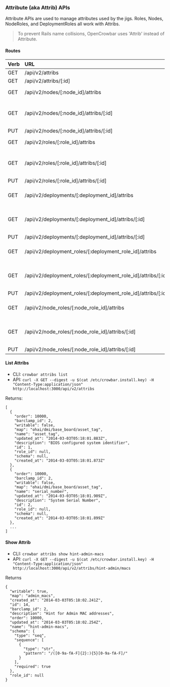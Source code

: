 ### Attribute (aka Attrib) APIs

Attribute APIs are used to manage attributes used by the jigs.
Roles, Nodes, NodeRoles, and DeploymentRoles all work with Attribs.

> To prevent Rails name collisions, OpenCrowbar uses 'Attrib' instead of Attribute.

#### Routes

| Verb | URL | Options | Returns | Comments |
|:------|:-----------------------|--------|--------|:----------------|
| GET  | /api/v2/attribs  | none   | List Attribs | - | 
| GET  | /api/v2/attribs/[:id]  | none   | Show Attrib | - | 
| GET  | /api/v2/nodes/[:node_id]/attribs  | none   | List Attribs for a specific node| - | 
| GET  | /api/v2/nodes/[:node_id]/attribs/[:id]  | none   | Show Attrib (including value) for a specific Node| - | 
| PUT  | /api/v2/nodes/[:node_id]/attribs/[:id]  | none   | Update Attrib | - |
| GET  | /api/v2/roles/[:role_id]/attribs  | none   | List Attribs for a specific role| - | 
| GET  | /api/v2/roles/[:role_id]/attribs/[:id]  | none   | Show Attrib (including value) for a specific Role| - | 
| PUT  | /api/v2/roles/[:role_id]/attribs/[:id]  | none   | Update Attrib | - |
| GET  | /api/v2/deployments/[:deployment_id]/attribs  | none   | List Attribs for a specific deployment| - | 
| GET  | /api/v2/deployments/[:deployment_id]/attribs/[:id]  | none   | Show Attrib (including value) for a specific Deployment| - | 
| PUT  | /api/v2/deployments/[:deployment_id]/attribs/[:id]  | none   | Update Attrib | - |
| GET  | /api/v2/deployment_roles/[:deployment_role_id]/attribs  | none   | List Attribs for a specific deployment_role| - | 
| GET  | /api/v2/deployment_roles/[:deployment_role_id]/attribs/[:id]  | none   | Show Attrib (including value) for a specific Deployment_Role| - | 
| PUT  | /api/v2/deployment_roles/[:deployment_role_id]/attribs/[:id]  | none   | Update Attrib | - |
| GET  | /api/v2/node_roles/[:node_role_id]/attribs  | none   | List Attribs for a specific node_role| - | 
| GET  | /api/v2/node_roles/[:node_role_id]/attribs/[:id]  | none   | Show Attrib (including value) for a specific Node_Role| - | 
| PUT  | /api/v2/node_roles/[:node_role_id]/attribs/[:id]  | none   | Update Attrib | - |


#### List Attribs

* CLI: `crowbar attribs list`
* API: `curl -X GET
        --digest -u $(cat /etc/crowbar.install.key)
        -H "Content-Type:application/json"
        http://localhost:3000/api/v2/attribs`

Returns:

    [
      {
        "order": 10000,
        "barclamp_id": 2,
        "writable": false,
        "map": "ohai/dmi/base_board/asset_tag",
        "name": "asset_tag",
        "updated_at": "2014-03-03T05:18:01.883Z",
        "description": "BIOS configured system identifier",
        "id": 1,
        "role_id": null,
        "schema": null,
        "created_at": "2014-03-03T05:18:01.873Z"
      },
      {
        "order": 10000,
        "barclamp_id": 2,
        "writable": false,
        "map": "ohai/dmi/base_board/asset_tag",
        "name": "serial_number",
        "updated_at": "2014-03-03T05:18:01.909Z",
        "description": "System Serial Number",
        "id": 2,
        "role_id": null,
        "schema": null,
        "created_at": "2014-03-03T05:18:01.899Z"
      },
      ...
    ]

#### Show Attrib

* CLI: `crowbar attribs show hint-admin-macs`
* API: `curl -X GET
        --digest -u $(cat /etc/crowbar.install.key)
        -H "Content-Type:application/json"
        http://localhost:3000/api/v2/attribs/hint-admin/macs`

Returns

    {
      "writable": true,
      "map": "admin_macs",
      "created_at": "2014-03-03T05:18:02.241Z",
      "id": 14,
      "barclamp_id": 2,
      "description": "Hint for Admin MAC addresses",
      "order": 10000,
      "updated_at": "2014-03-03T05:18:02.254Z",
      "name": "hint-admin-macs",
      "schema": {
        "type": "seq",
        "sequence": [
          {
            "type": "str",
            "pattern": "/([0-9a-fA-F]{2}:){5}[0-9a-fA-F]/"
          }
        ],
        "required": true
      },
      "role_id": null
    }


